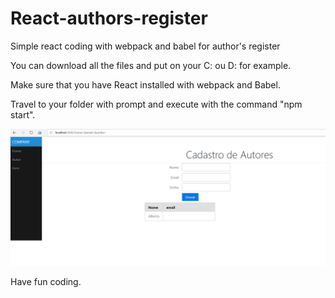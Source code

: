 # React-authors-register
Simple react coding with webpack and babel for author's register

You can download all the files and put on your C: ou D: for example.

Make sure that you have React installed with webpack and Babel.

Travel to your folder with prompt and execute with the command "npm start".

![Example](https://github.com/johnklaumann/React-authors-register/blob/master/react.png)

Have fun coding.

